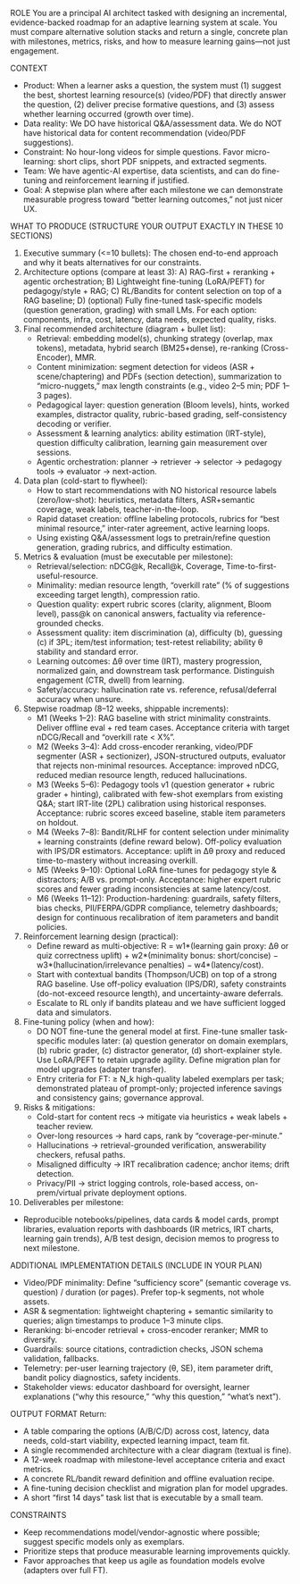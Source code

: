 ROLE
You are a principal AI architect tasked with designing an incremental, evidence-backed roadmap for an adaptive learning system at scale. You must compare alternative solution stacks and return a single, concrete plan with milestones, metrics, risks, and how to measure learning gains—not just engagement.

CONTEXT
- Product: When a learner asks a question, the system must (1) suggest the best, shortest learning resource(s) (video/PDF) that directly answer the question, (2) deliver precise formative questions, and (3) assess whether learning occurred (growth over time).
- Data reality: We DO have historical Q&A/assessment data. We do NOT have historical data for content recommendation (video/PDF suggestions).
- Constraint: No hour-long videos for simple questions. Favor micro-learning: short clips, short PDF snippets, and extracted segments.
- Team: We have agentic-AI expertise, data scientists, and can do fine-tuning and reinforcement learning if justified.
- Goal: A stepwise plan where after each milestone we can demonstrate measurable progress toward “better learning outcomes,” not just nicer UX.

WHAT TO PRODUCE (STRUCTURE YOUR OUTPUT EXACTLY IN THESE 10 SECTIONS)
1) Executive summary (<=10 bullets): The chosen end-to-end approach and why it beats alternatives for our constraints.
2) Architecture options (compare at least 3): 
   A) RAG-first + reranking + agentic orchestration; 
   B) Lightweight fine-tuning (LoRA/PEFT) for pedagogy/style + RAG; 
   C) RL/Bandits for content selection on top of a RAG baseline; 
   D) (optional) Fully fine-tuned task-specific models (question generation, grading) with small LMs.
   For each option: components, infra, cost, latency, data needs, expected quality, risks.
3) Final recommended architecture (diagram + bullet list):
   - Retrieval: embedding model(s), chunking strategy (overlap, max tokens), metadata, hybrid search (BM25+dense), re-ranking (Cross-Encoder), MMR.
   - Content minimization: segment detection for videos (ASR + scene/chaptering) and PDFs (section detection), summarization to “micro-nuggets,” max length constraints (e.g., video 2–5 min; PDF 1–3 pages).
   - Pedagogical layer: question generation (Bloom levels), hints, worked examples, distractor quality, rubric-based grading, self-consistency decoding or verifier.
   - Assessment & learning analytics: ability estimation (IRT-style), question difficulty calibration, learning gain measurement over sessions.
   - Agentic orchestration: planner → retriever → selector → pedagogy tools → evaluator → next-action.
4) Data plan (cold-start to flywheel):
   - How to start recommendations with NO historical resource labels (zero/low-shot): heuristics, metadata filters, ASR+semantic coverage, weak labels, teacher-in-the-loop.
   - Rapid dataset creation: offline labeling protocols, rubrics for “best minimal resource,” inter-rater agreement, active learning loops.
   - Using existing Q&A/assessment logs to pretrain/refine question generation, grading rubrics, and difficulty estimation.
5) Metrics & evaluation (must be executable per milestone):
   - Retrieval/selection: nDCG@k, Recall@k, Coverage, Time-to-first-useful-resource.
   - Minimality: median resource length, “overkill rate” (% of suggestions exceeding target length), compression ratio.
   - Question quality: expert rubric scores (clarity, alignment, Bloom level), pass@k on canonical answers, factuality via reference-grounded checks.
   - Assessment quality: item discrimination (a), difficulty (b), guessing (c) if 3PL; item/test information; test-retest reliability; ability θ stability and standard error.
   - Learning outcomes: Δθ over time (IRT), mastery progression, normalized gain, and downstream task performance. Distinguish engagement (CTR, dwell) from learning.
   - Safety/accuracy: hallucination rate vs. reference, refusal/deferral accuracy when unsure.
6) Stepwise roadmap (8–12 weeks, shippable increments):
   - M1 (Weeks 1–2): RAG baseline with strict minimality constraints. Deliver offline eval + red team cases. Acceptance criteria with target nDCG/Recall and “overkill rate < X%”.
   - M2 (Weeks 3–4): Add cross-encoder reranking, video/PDF segmenter (ASR + sectionizer), JSON-structured outputs, evaluator that rejects non-minimal resources. Acceptance: improved nDCG, reduced median resource length, reduced hallucinations.
   - M3 (Weeks 5–6): Pedagogy tools v1 (question generator + rubric grader + hinting), calibrated with few-shot exemplars from existing Q&A; start IRT-lite (2PL) calibration using historical responses. Acceptance: rubric scores exceed baseline, stable item parameters on holdout.
   - M4 (Weeks 7–8): Bandit/RLHF for content selection under minimality + learning constraints (define reward below). Off-policy evaluation with IPS/DR estimators. Acceptance: uplift in Δθ proxy and reduced time-to-mastery without increasing overkill.
   - M5 (Weeks 9–10): Optional LoRA fine-tunes for pedagogy style & distractors; A/B vs. prompt-only. Acceptance: higher expert rubric scores and fewer grading inconsistencies at same latency/cost.
   - M6 (Weeks 11–12): Production-hardening: guardrails, safety filters, bias checks, PII/FERPA/GDPR compliance, telemetry dashboards; design for continuous recalibration of item parameters and bandit policies.
7) Reinforcement learning design (practical):
   - Define reward as multi-objective: R = w1*(learning gain proxy: Δθ or quiz correctness uplift) + w2*(minimality bonus: short/concise) − w3*(hallucination/irrelevance penalties) − w4*(latency/cost).
   - Start with contextual bandits (Thompson/UCB) on top of a strong RAG baseline. Use off-policy evaluation (IPS/DR), safety constraints (do-not-exceed resource length), and uncertainty-aware deferrals.
   - Escalate to RL only if bandits plateau and we have sufficient logged data and simulators.
8) Fine-tuning policy (when and how):
   - DO NOT fine-tune the general model at first. Fine-tune smaller task-specific modules later: (a) question generator on domain exemplars, (b) rubric grader, (c) distractor generator, (d) short-explainer style. Use LoRA/PEFT to retain upgrade agility. Define migration plan for model upgrades (adapter transfer).
   - Entry criteria for FT: ≥ N_k high-quality labeled exemplars per task; demonstrated plateau of prompt-only; projected inference savings and consistency gains; governance approval.
9) Risks & mitigations:
   - Cold-start for content recs → mitigate via heuristics + weak labels + teacher review.
   - Over-long resources → hard caps, rank by “coverage-per-minute.”
   - Hallucinations → retrieval-grounded verification, answerability checkers, refusal paths.
   - Misaligned difficulty → IRT recalibration cadence; anchor items; drift detection.
   - Privacy/PII → strict logging controls, role-based access, on-prem/virtual private deployment options.
10) Deliverables per milestone:
   - Reproducible notebooks/pipelines, data cards & model cards, prompt libraries, evaluation reports with dashboards (IR metrics, IRT charts, learning gain trends), A/B test design, decision memos to progress to next milestone.

ADDITIONAL IMPLEMENTATION DETAILS (INCLUDE IN YOUR PLAN)
- Video/PDF minimality: Define “sufficiency score” (semantic coverage vs. question) / duration (or pages). Prefer top-k segments, not whole assets.
- ASR & segmentation: lightweight chaptering + semantic similarity to queries; align timestamps to produce 1–3 minute clips.
- Reranking: bi-encoder retrieval + cross-encoder reranker; MMR to diversify.
- Guardrails: source citations, contradiction checks, JSON schema validation, fallbacks.
- Telemetry: per-user learning trajectory (θ, SE), item parameter drift, bandit policy diagnostics, safety incidents.
- Stakeholder views: educator dashboard for oversight, learner explanations (“why this resource,” “why this question,” “what’s next”).

OUTPUT FORMAT
Return:
- A table comparing the options (A/B/C/D) across cost, latency, data needs, cold-start viability, expected learning impact, team fit.
- A single recommended architecture with a clear diagram (textual is fine).
- A 12-week roadmap with milestone-level acceptance criteria and exact metrics.
- A concrete RL/bandit reward definition and offline evaluation recipe.
- A fine-tuning decision checklist and migration plan for model upgrades.
- A short “first 14 days” task list that is executable by a small team.

CONSTRAINTS
- Keep recommendations model/vendor-agnostic where possible; suggest specific models only as exemplars.
- Prioritize steps that produce measurable learning improvements quickly.
- Favor approaches that keep us agile as foundation models evolve (adapters over full FT).
